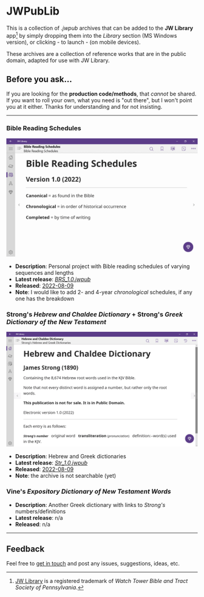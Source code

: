 # JWPubLib

This is a collection of *.jwpub* archives that can be added to the **JW Library** app[^1] by simply dropping them into the *Library* section (MS Windows version), or clicking - to launch - (on mobile devices).

These archives are a collection of reference works that are in the public domain, adapted for use with JW Library.

## Before you ask...

If you are looking for the **production code/methods**, that *cannot* be shared. If you want to roll your own, what you need is "out there", but I won't point you at it either. Thanks for understanding and for not insisting.

____
### Bible Reading Schedules

![preview](screenshots/BRS.gif)

* **Description**: Personal project with Bible reading schedules of varying sequences and lengths
* **Latest release**: [*BRS_1.0.jwpub*](https://filen.io/d/ce73ff03-3bcf-4f3f-9e01-3933674c7a29#!XGPbbCTaU4g5509NRzhir6M8B4lCTKWL)
* **Released**: [2022-08-09](CHANGELOG.md/#brsjwpub---10---2022-08-09)
* **Note**: I would like to add 2- and 4-year *chronological* schedules, if any one has the breakdown

### Strong's *Hebrew and Chaldee Dictionary* + Strong's *Greek Dictionary of the New Testament*

![preview](screenshots/Str.gif)

* **Description**: Hebrew and Greek dictionaries
* **Latest release**: [*Str_1.0.jwpub*](https://filen.io/d/b96607a9-1090-4df6-8496-10f2a5280951#!L3qDHHfuk9J3TcYWgN2M3e0P46mucJaq)
* **Released**: [2022-08-09](CHANGELOG.md/#strjwpub---10---2022-08-09)
* **Note**: the archive is not searchable (yet) 

### Vine's *Expository Dictionary of New Testament Words*

* **Description**: Another Greek dictionary with links to *Strong's* numbers/definitions
* **Latest release**: n/a
* **Released**: n/a
____
## Feedback

Feel free to [get in touch](https://github.com/erykjj/jwpublib/issues) and post any issues, suggestions, ideas, etc.

[^1]: [JW Library](https://www.jw.org/en/online-help/jw-library/) is a registered trademark of *Watch Tower Bible and Tract Society of Pennsylvania*.
